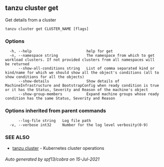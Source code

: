 ## tanzu cluster get

Get details from a cluster

```
tanzu cluster get CLUSTER_NAME [flags]
```

### Options

```
  -h, --help                         help for get
  -n, --namespace string             The namespace from which to get workload clusters. If not provided clusters from all namespaces will be returned
      --show-all-conditions string   List of comma separated kind or kind/name for which we should show all the object's conditions (all to show conditions for all the objects)
      --show-details                 Show details of MachineInfrastructure and BootstrapConfig when ready condition is true or it has the Status, Severity and Reason of the machine's object
      --show-group-members           Expand machine groups whose ready condition has the same Status, Severity and Reason
```

### Options inherited from parent commands

```
      --log-file string   Log file path
  -v, --verbose int32     Number for the log level verbosity(0-9)
```

### SEE ALSO

* [tanzu cluster](tanzu_cluster.md)     - Kubernetes cluster operations

###### Auto generated by spf13/cobra on 15-Jul-2021
